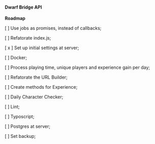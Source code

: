 #### Dwarf Bridge API

__Roadmap__

[  ] Use jobs as promises, instead of callbacks;

[  ] Refatorate index.js;

[ x ] Set up initial settings at server;

[  ] Docker;

[  ] Process playing time, unique players and experience gain per day;

[  ] Refatorate the URL Builder;

[  ] Create methods for Experience;

[  ] Daily Character Checker;

[  ] Lint;

[  ] Typoscript;

[  ] Postgres at server;

[  ] Set backup;